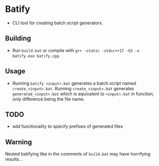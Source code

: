 # Batify

* CLI tool for creating batch script generators.

## Building

* Run `build.bat` or compile with `g++ -static -std=c++17 -O3 -o batify.exe batify.cpp`.

## Usage

* Running `batify <input>.bat` generates a batch script named `create_<input>.bat`.  Running `create_<input>.bat` generates `generated_<input>.bat` which is equivalent to `<input>.bat` in function, only difference being the file name.

## TODO

* add functionality to specify prefixes of generated files

## Warning

Nested batifying like in the comments of `build.bat` may have horrifying results...